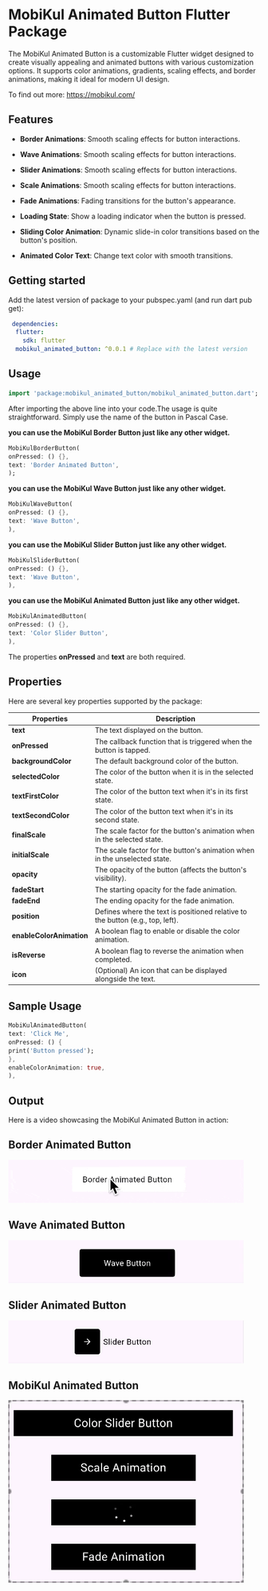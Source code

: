 # MobiKul Animated Button Flutter Package

The MobiKul Animated Button is a customizable Flutter widget designed to create visually appealing and animated buttons with various customization options. It supports color animations, gradients, scaling effects, and border animations, making it ideal for modern UI design.

To find out more: https://mobikul.com/

## Features
 - **Border Animations**: Smooth scaling effects for button interactions.

 - **Wave Animations**: Smooth scaling effects for button interactions.

 - **Slider Animations**: Smooth scaling effects for button interactions.

 - **Scale Animations**: Smooth scaling effects for button interactions.

 - **Fade Animations**: Fading transitions for the button's appearance.

 - **Loading State**: Show a loading indicator when the button is pressed.

 - **Sliding Color Animation**: Dynamic slide-in color transitions based on the button's position.

 - **Animated Color Text**: Change text color with smooth transitions.


## Getting started

Add the latest version of package to your pubspec.yaml (and run dart pub get):

```yaml
 dependencies:
  flutter:
    sdk: flutter
  mobikul_animated_button: ^0.0.1 # Replace with the latest version
```

## Usage

```dart
import 'package:mobikul_animated_button/mobikul_animated_button.dart';
```

After importing the above line into your code.The usage is quite straightforward. Simply use the name of the button in Pascal Case.

**you can use the MobiKul Border Button just like any other widget.**

```dart
MobiKulBorderButton(
onPressed: () {},
text: 'Border Animated Button',
);
```

**you can use the MobiKul Wave Button just like any other widget.**

```dart
MobiKulWaveButton(
onPressed: () {},
text: 'Wave Button',
),
```

**you can use the MobiKul Slider Button just like any other widget.**

```dart
MobiKulSliderButton(
onPressed: () {},
text: 'Wave Button',
),
```

**you can use the MobiKul Animated Button just like any other widget.**

```dart
MobiKulAnimatedButton(
onPressed: () {},
text: 'Color Slider Button',
),
```

The properties **onPressed** and **text** are both required.

## Properties

Here are several key properties supported by the package:

<!-- TABLE_GENERATE_START -->

| Properties | Description                                                                                |
|--|--------------------------------------------------------------------------------------------|
| **text**                | The text displayed on the button. |
| **onPressed**           | The callback function that is triggered when the button is tapped.                         |
| **backgroundColor**     | The default background color of the button.                                                |
| **selectedColor**       | The color of the button when it is in the selected state.                                  |
| **textFirstColor**      | The color of the button text when it's in its first state.                                 |
| **textSecondColor**     | The color of the button text when it's in its second state.                                |
| **finalScale**          | The scale factor for the button's animation when in the selected state.                    |
| **initialScale**        | The scale factor for the button's animation when in the unselected state.                  |
| **opacity**             | The opacity of the button (affects the button's visibility).                               |
| **fadeStart**           | The starting opacity for the fade animation.                                               |
| **fadeEnd**             | The ending opacity for the fade animation.                                                 |
| **position**            | Defines where the text is positioned relative to the button (e.g., top, left).             |
| **enableColorAnimation**| A boolean flag to enable or disable the color animation.                                   |
| **isReverse**           | A boolean flag to reverse the animation when completed.                                    |
| **icon**                | (Optional) An icon that can be displayed alongside the text.                               |
<!-- TABLE_GENERATE_END -->

## Sample Usage
```dart
MobiKulAnimatedButton(
text: 'Click Me',
onPressed: () {
print('Button pressed');
},
enableColorAnimation: true,
),      
```
## Output 

Here is a video showcasing the MobiKul Animated Button in action:

## Border Animated Button
![Border Animated Button](https://raw.githubusercontent.com/SocialMobikul/mobikul_animated_button/main/border_animation.gif)

## Wave Animated Button
![Wave Animated Button](https://raw.githubusercontent.com/SocialMobikul/mobikul_animated_button/main/Wave.gif)

## Slider Animated Button
![Slider Animated Button](https://raw.githubusercontent.com/SocialMobikul/mobikul_animated_button/main/slider.gif)

## MobiKul Animated Button
![MobiKul Animated Button](https://raw.githubusercontent.com/SocialMobikul/mobikul_animated_button/main/Mobikul_animated.gif)




























